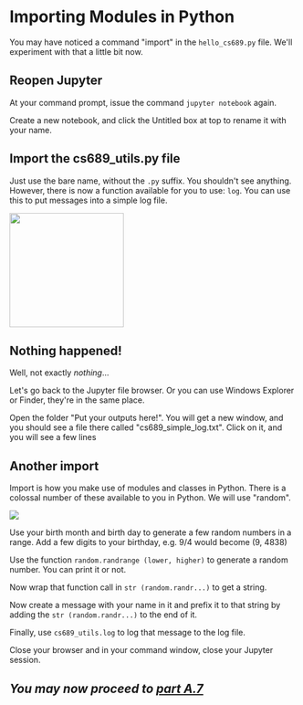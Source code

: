 # Importing Modules in Python

You may have noticed a command "import" in the `hello_cs689.py` file.  We'll experiment with that a little bit now.

## Reopen Jupyter

At your command prompt, issue the command `jupyter notebook` again.

Create a new notebook, and click the Untitled box at top to rename it with your name.

## Import the cs689_utils.py file

Just use the bare name, without the `.py` suffix.  You shouldn't see anything.  However, there is now a function available for you to use: `log`.  You can use this to put messages into a simple log file.

<img src="pix/import and log.png" height=200/>

## Nothing happened!

Well, not exactly *nothing*...

Let's go back to the Jupyter file browser.  Or you can use Windows Explorer or Finder, they're in the same place.

Open the folder "Put your outputs here!".  You will get a new window, and you should see a file there called "cs689_simple_log.txt".  Click on it, and you will see a few lines 

## Another import

Import is how you make use of modules and classes in Python.  There is a colossal number of these available to you in Python.  We will use "random".

<img src="pix/import random.png" />

Use your birth month and birth day to generate a few random numbers in a range.  Add a few digits to your birthday, e.g. 9/4 would become (9, 4838)

Use the function `random.randrange (lower, higher)` to generate a random number.  You can print it or not.

Now wrap that function call in `str (random.randr...)` to get a string.

Now create a message with your name in it and prefix it to that string by adding the `str (random.randr...)` to the end of it.

Finally, use `cs689_utils.log` to log that message to the log file.

Close your browser and in your command window, close your Jupyter session.

## *You may now proceed to <a href="Assign2PartA.7.md"> part A.7 </a>*
